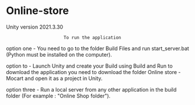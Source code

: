 # Online-store

 Unity version 2021.3.30

                          To run the application

 option one - You need to go to the folder Build Files and run start_server.bat (Python must be installed on the computer).

 option to -  Launch Unity and create your Build using Build and Run
 to download the application you need to download the folder Online store - Mocart and open it as a project in Unity.

 option three -  Run a local server from any other application in the build folder (For example : "Online Shop folder").




